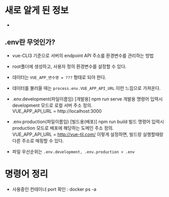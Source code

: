 
# 새로 알게 된 정보

- 
## .env란 무엇인가?
  - vue-CLI3 기준으로 서버의 endpoint API 주소를 환경변수를 관리하는 방법
  - root폴더에 생성하고, 사용자 정의 환경변수를 설정할 수 있다.
  - 데이터는 `VUE_APP_변수명 = ???` 형태로 되야 한다.
  - 데이터를 불러올 때는 `process.env.VUE_APP_API_URL` 이런 느낌으로 가져온다.
  - .env.development(파일이름임) [개발용]
      npm run serve 개발용 명령어 입력시 development 모드로 로컬 서버 주소 정의.  
      VUE_APP_API_URL = http://localhost:3000
    
  - .env.production(파일이름임) [빌드용(배포)]
      npm run build 빌드 명령어 입력시 production 모드로 배포에 해당하는 도메인 주소 정의.   
      VUE_APP_API_URL = http://vue-til.com/
      이렇게 설정하면, 빌드랑 실행할때랑 다른 주소로 매핑할 수 있다.
  - 파일 우선순위는 `.env.development, .env.production > .env`


# 명령어 정리

- 사용중인 컨테이너 port 확인 : docker ps -a
